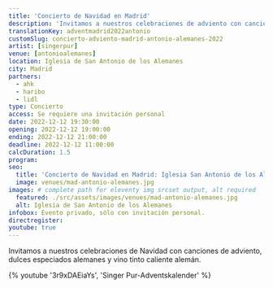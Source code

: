 ```yaml
---
title: 'Concierto de Navidad en Madrid'
description: 'Invitamos a nuestros celebraciones de adviento con canciones de navidad, dulces especiados alemanes y vino tinto caliente alemán.'
translationKey: adventmadrid2022antonio
customSlug: concierto-adviento-madrid-antonio-alemanes-2022
artist: [singerpur]
venue: [antonioalemanes]
location: Iglesia de San Antonio de los Alemanes
city: Madrid
partners:
  - ahk
  - haribo
  - lidl
type: Concierto
access: Se requiere una invitación personal
date: 2022-12-12 19:30:00
opening: 2022-12-12 19:00:00
ending: 2022-12-12 21:00:00
deadline: 2022-12-12 11:00:00
calcDuration: 1.5
program:
seo:
  title: 'Concierto de Navidad en Madrid: Iglesia San Antonio de los Alemanes'
  image: venues/mad-antonio-alemanes.jpg
images: # complete path for eleventy img srcset output, alt required
  featured: ./src/assets/images/venues/mad-antonio-alemanes.jpg
  alt: Iglesia de San Antonio de los Alemanes
infobox: Evento privado, sólo con invitación personal.
directregister:
youtube: true
---
```


Invitamos a nuestros celebraciones de Navidad con canciones de adviento, dulces especiados alemanes y vino tinto caliente alemán.

{% youtube '3r9xDAEiaYs', 'Singer Pur-Adventskalender' %}
